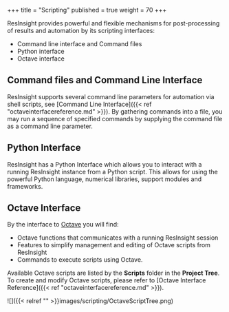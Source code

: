 +++
title = "Scripting"
published = true
weight = 70
+++


ResInsight provides powerful and flexible mechanisms for post-processing of results and automation by its scripting interfaces:

- Command line interface and Command files
- Python interface
- Octave interface

## Command files and Command Line Interface
ResInsight supports several command line parameters for automation via shell scripts, see 
[Command Line Interface]({{< ref "octaveinterfacereference.md" >}}). 
By gathering commands into a file, you may run a sequence of specified commands by supplying the command file as a command line parameter. 

## Python Interface
ResInsight has a Python Interface which allows you to interact with a running ResInsight instance from a Python script. 
This allows for using the powerful Python language, numerical libraries, support modules and frameworks.

## Octave Interface
By the interface to [Octave](http://www.gnu.org/software/octave/ "Octave") you will find:

- Octave functions that communicates with a running ResInsight session
- Features to simplify management and editing of Octave scripts from ResInsight
- Commands to execute scripts using Octave.  

Available Octave scripts are listed by the **Scripts** folder in the **Project Tree**. 
To create and modify Octave scripts, please refer to  [Octave Interface Reference]({{< ref "octaveinterfacereference.md" >}}).

![]({{< relref "" >}}images/scripting/OctaveScriptTree.png)
